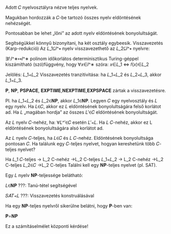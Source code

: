 Adott 𝐶 nyelvosztályra nézve teljes nyelvek. 

Magukban hordozzák a 𝐶-be tartozó összes nyelv eldöntésének nehézségét.

Pontosabban be lehet „lőni” az adott nyelv eldöntésének bonyolultságát.

Segítségükkel könnyű bizonyítani, ha két osztály egybeesik.
Visszavezetés (Karp-redukció)
Az 𝐿_1⊆𝐼^∗ nyelv visszavezethető az 𝐿_2⊆𝐼^∗ nyelvre:

∃𝑓:𝐼^∗↦𝐼^∗ polinom időkorlátos determinisztikus Turing-géppel kiszámítható (szó)függvény, hogy
∀𝑥∈𝐼^∗ szóra:
𝑥∈𝐿_1      ⇔     𝑓(𝑥)∈𝐿_2

Jelölés:    𝐿_1≺𝐿_2
Visszavezetés tranzitivitása:
ha 𝐿_1≺𝐿_2 és 𝐿_2≺𝐿_3, akkor 𝐿_1≺𝐿_3.


𝐏, 𝐍𝐏, 𝐏𝐒𝐏𝐀𝐂𝐄, 𝐄𝐗𝐏𝐓𝐈𝐌𝐄,𝐍𝐄𝐗𝐏𝐓𝐈𝐌𝐄,𝐄𝐗𝐏𝐒𝐏𝐀𝐂𝐄
zártak a visszavezetésre.

Pl. ha 𝐿_1≺𝐿_2 és 𝐿_2∈𝐍𝐏, akkor 𝐿_1∈𝐍𝐏.
Legyen 𝐶 egy nyelvosztály és 𝐿 egy nyelv.
Ha 𝐿∈𝐶, akkor ez 𝐿 eldöntésének bonyolultságára felső korlátot ad.
Ha 𝐿 „magában hordja” az összes 𝐿′∈𝐶 eldöntésének bonyolultságát.

Az 𝐿 nyelv 𝐶-nehéz, ha:
∀𝐿^′∈𝐶 esetén 𝐿′≺𝐿.
Ha 𝐿 𝐶-nehéz, akkor ez L eldöntésének bonyolultságára alsó korlátot ad.

Az 𝐿 nyelv 𝐶-teljes, ha 𝐿∈𝐶 és 𝐿 𝐶-nehéz.
Eldöntésének bonyolultsága pontosan 𝐶.
Ha találunk egy 𝐶-teljes nyelvet, hogyan kereshetünk több 𝐶-teljes nyelvet?

Ha
𝐿_1 𝐶-teljes -> L_2 C-nehéz ->L_2 C-teljes
𝐿_1≺𝐿_2 -> L_2 C-nehéz ->L_2 C-teljes
𝐿_2∈𝐶 ->L_2 C-teljes
Találni kell egy 𝐍𝐏-teljes nyelvet (pl. SAT).

Egy 𝐿 nyelv 𝐍𝐏-teljessége belátható:

𝐿∈𝐍𝐏 ???: Tanú-tétel segítségével

𝑆𝐴𝑇≺𝐿 ???: Visszavezetés konstruálásával

Ha egy 𝐍𝐏-teljes nyelvről sikerülne belátni, hogy 𝐏-ben van:


𝐏=𝐍𝐏


Ez a számításelmélet központi kérdése!


